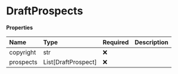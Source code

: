 # DraftProspects

**Properties**

| Name      | Type                | Required | Description |
| :-------- | :------------------ | :------- | :---------- |
| copyright | str                 | ❌       |             |
| prospects | List[DraftProspect] | ❌       |             |

<!-- This file was generated by liblab | https://liblab.com/ -->
